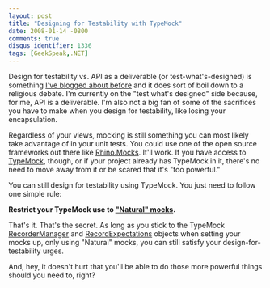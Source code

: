 ```yaml
---
layout: post
title: "Designing for Testability with TypeMock"
date: 2008-01-14 -0800
comments: true
disqus_identifier: 1336
tags: [GeekSpeak,.NET]
---
```

Design for testability vs. API as a deliverable (or
test-what's-designed) is something [I've blogged about
before](http://paraesthesia.com/archive/2006/10/05/mocking-debate-heats-up.aspx)
and it does sort of boil down to a religious debate. I'm currently on
the "test what's designed" side because, for me, API is a deliverable.
I'm also not a big fan of some of the sacrifices you have to make when
you design for testability, like losing your encapsulation.

Regardless of your views, mocking is still something you can most likely
take advantage of in your unit tests. You could use one of the open
source frameworks out there like
[Rhino.Mocks](http://www.ayende.com/projects/rhino-mocks.aspx). It'll
work. If you have access to [TypeMock](http://www.typemock.com), though,
or if your project already has TypeMock in it, there's no need to move
away from it or be scared that it's "too powerful."

You can still design for testability using TypeMock. You just need to
follow one simple rule:

**Restrict your TypeMock use to ["Natural"
mocks](http://www.typemock.com/Docs/UserGuide/index.php?topic=NaturalMocks.html).**

That's it. That's the secret. As long as you stick to the TypeMock
[RecorderManager](http://www.typemock.com/Docs/UserGuide/index.php?topic=TypeMock.RecorderManager.html)
and
[RecordExpectations](http://www.typemock.com/Docs/UserGuide/index.php?topic=TypeMock.RecordExpectations.html)
objects when setting your mocks up, only using "Natural" mocks, you can
still satisfy your design-for-testability urges.

And, hey, it doesn't hurt that you'll be able to do those more powerful
things should you need to, right?

